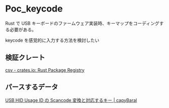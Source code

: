 # Poc_keycode

Rust で USB キーボードのファームウェア実装時、キーマップをコーディングする必要がある。

keycode を感覚的に入力する方法を検討したい

## 検証クレート

[csv - crates.io: Rust Package Registry](https://crates.io/crates/csv)

## パースするデータ

[USB HID Usage ID の Scancode 変換と対応するキー | capyBaral](https://bsakatu.net/doc/usb-hid-to-scancode/)
